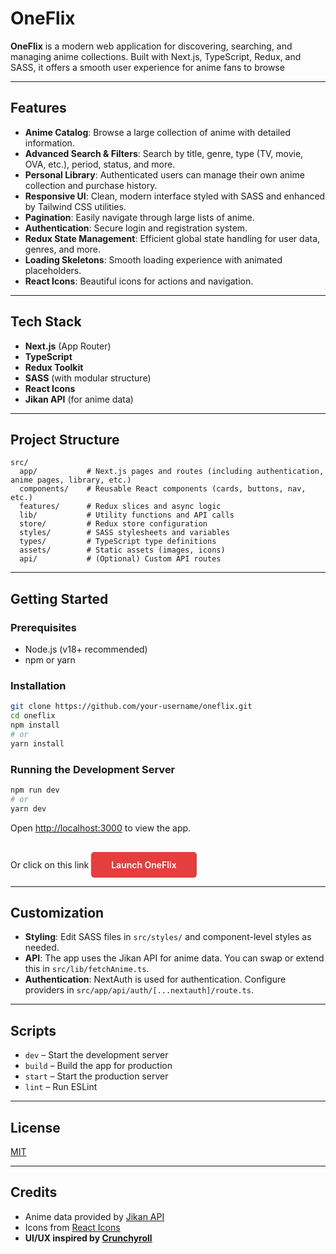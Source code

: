 # OneFlix

**OneFlix** is a modern web application for discovering, searching, and managing anime collections. Built with Next.js, TypeScript, Redux, and SASS, it offers a smooth user experience for anime fans to browse

---

## Features

- **Anime Catalog**: Browse a large collection of anime with detailed information.
- **Advanced Search & Filters**: Search by title, genre, type (TV, movie, OVA, etc.), period, status, and more.
- **Personal Library**: Authenticated users can manage their own anime collection and purchase history.
- **Responsive UI**: Clean, modern interface styled with SASS and enhanced by Tailwind CSS utilities.
- **Pagination**: Easily navigate through large lists of anime.
- **Authentication**: Secure login and registration system.
- **Redux State Management**: Efficient global state handling for user data, genres, and more.
- **Loading Skeletons**: Smooth loading experience with animated placeholders.
- **React Icons**: Beautiful icons for actions and navigation.

---

## Tech Stack

- **Next.js** (App Router)
- **TypeScript**
- **Redux Toolkit**
- **SASS** (with modular structure)
- **React Icons**
- **Jikan API** (for anime data)

---

## Project Structure

```
src/
  app/           # Next.js pages and routes (including authentication, anime pages, library, etc.)
  components/    # Reusable React components (cards, buttons, nav, etc.)
  features/      # Redux slices and async logic
  lib/           # Utility functions and API calls
  store/         # Redux store configuration
  styles/        # SASS stylesheets and variables
  types/         # TypeScript type definitions
  assets/        # Static assets (images, icons)
  api/           # (Optional) Custom API routes
```

---

## Getting Started

### Prerequisites

- Node.js (v18+ recommended)
- npm or yarn

### Installation

```bash
git clone https://github.com/your-username/oneflix.git
cd oneflix
npm install
# or
yarn install
```

### Running the Development Server

```bash
npm run dev
# or
yarn dev
```

Open [http://localhost:3000](http://localhost:3000) to view the app.

Or click on this link <a href="http://localhost:3000" style="display:inline-block;padding:0.75rem 2rem;background:#e53e3e;color:#fff;border-radius:5px;font-weight:600;text-decoration:none;margin-top:1rem;">Launch OneFlix</a>

---

## Customization

- **Styling**: Edit SASS files in `src/styles/` and component-level styles as needed.
- **API**: The app uses the Jikan API for anime data. You can swap or extend this in `src/lib/fetchAnime.ts`.
- **Authentication**: NextAuth is used for authentication. Configure providers in `src/app/api/auth/[...nextauth]/route.ts`.

---

## Scripts

- `dev` – Start the development server
- `build` – Build the app for production
- `start` – Start the production server
- `lint` – Run ESLint

---

## License

[MIT](LICENSE)

---

## Credits

- Anime data provided by [Jikan API](https://jikan.moe/)
- Icons from [React Icons](https://react-icons.github.io/react-icons/)
- **UI/UX inspired by [Crunchyroll](https://www.crunchyroll.com/)**
